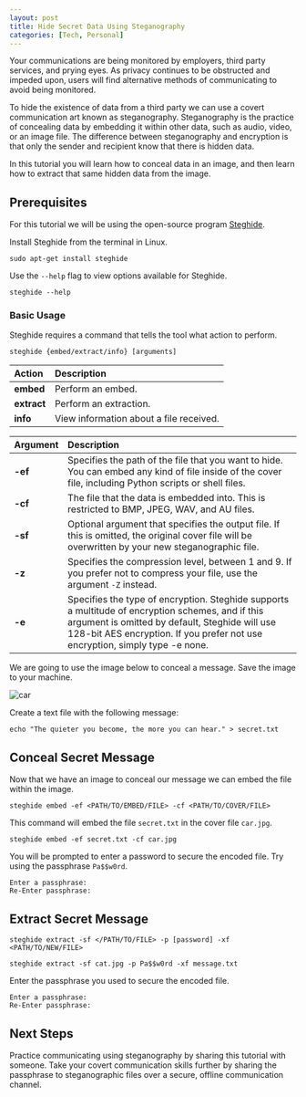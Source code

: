 ```yaml
---
layout: post
title: Hide Secret Data Using Steganography
categories: [Tech, Personal]
---
```


Your communications are being monitored by employers, third party services, and prying eyes. As privacy continues to be obstructed and impeded upon, users will find alternative methods of communicating to avoid being monitored.

To hide the existence of data from a third party we can use a covert communication art known as steganography. Steganography is the practice of concealing data by embedding it within other data, such as audio, video, or an image file. The difference between steganography and encryption is that only the sender and recipient know that there is hidden data.

In this tutorial you will learn how to conceal data in an image, and then learn how to extract that same hidden data from the image. 

## Prerequisites
For this tutorial we will be using the open-source program [Steghide](https://github.com/StefanoDeVuono/steghide).

Install Steghide from the terminal in Linux.
```shell
sudo apt-get install steghide
```

Use the `--help` flag to view options available for Steghide.
```shell
steghide --help
```

### Basic Usage
Steghide requires a command that tells the tool what action to perform.

```
steghide {embed/extract/info} [arguments]
```

| Action      | Description                              |
|:------------|:-----------------------------------------|
| **embed**   | Perform an embed.                        |
| **extract** | Perform an extraction.                   |
| **info**    | View information about a file received.  |

| Argument | Description |
|:---------|:----------- |
| **-ef**  | Specifies the path of the file that you want to hide. You can embed any kind of file inside of the cover file, including Python scripts or shell files. |
| **-cf**  | The file that the data is embedded into. This is restricted to BMP, JPEG, WAV, and AU files. |
| **-sf**  | Optional argument that specifies the output file. If this is omitted, the original cover file will be overwritten by your new steganographic file. |
| **-z**   | Specifies the compression level, between 1 and 9. If you prefer not to compress your file, use the argument `-Z` instead. |
| **-e**   | Specifies the type of encryption. Steghide supports a multitude of encryption schemes, and if this argument is omitted by default, Steghide will use 128-bit AES encryption. If you prefer not use encryption, simply type -e none. |

We are going to use the image below to conceal a message. Save the image to your machine.

![car](car.jpg)

Create a text file with the following message:
```
echo "The quieter you become, the more you can hear." > secret.txt
```

## Conceal Secret Message
Now that we have an image to conceal our message we can embed the file within the image.

```
steghide embed -ef <PATH/TO/EMBED/FILE> -cf <PATH/TO/COVER/FILE>
```

This command will embed the file `secret.txt` in the cover file `car.jpg`.
```shell
steghide embed -ef secret.txt -cf car.jpg
```

You will be prompted to enter a password to secure the encoded file. Try using the passphrase `Pa$$w0rd`.
```
Enter a passphrase:
Re-Enter passphrase:
```

## Extract Secret Message

```
steghide extract -sf </PATH/TO/FILE> -p [password] -xf <PATH/TO/NEW/FILE>
```

```shell
steghide extract -sf cat.jpg -p Pa$$w0rd -xf message.txt
```

Enter the passphrase you used to secure the encoded file.
```
Enter a passphrase: 
Re-Enter passphrase:
```

## Next Steps
Practice communicating using steganography by sharing this tutorial with someone. Take your covert communication skills further by sharing the passphrase to steganographic files over a secure, offline communication channel.
